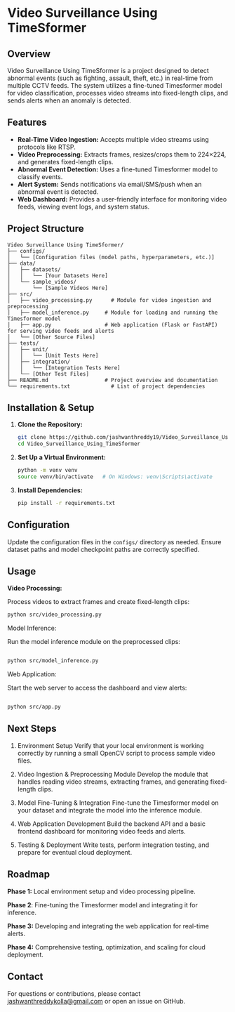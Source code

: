 # Video Surveillance Using TimeSformer

## Overview
Video Surveillance Using TimeSformer is a project designed to detect abnormal events (such as fighting, assault, theft, etc.) in real-time from multiple CCTV feeds. The system utilizes a fine-tuned Timesformer model for video classification, processes video streams into fixed-length clips, and sends alerts when an anomaly is detected.

## Features
- **Real-Time Video Ingestion:** Accepts multiple video streams using protocols like RTSP.
- **Video Preprocessing:** Extracts frames, resizes/crops them to 224×224, and generates fixed-length clips.
- **Abnormal Event Detection:** Uses a fine-tuned Timesformer model to classify events.
- **Alert System:** Sends notifications via email/SMS/push when an abnormal event is detected.
- **Web Dashboard:** Provides a user-friendly interface for monitoring video feeds, viewing event logs, and system status.

## Project Structure
```
Video Surveillance Using TimeSformer/
├── configs/
│   └── [Configuration files (model paths, hyperparameters, etc.)]
├── data/
│   ├── datasets/
│   │   └── [Your Datasets Here]
│   └── sample_videos/
│       └── [Sample Videos Here]
├── src/
│   ├── video_processing.py      # Module for video ingestion and preprocessing
│   ├── model_inference.py     # Module for loading and running the Timesformer model
│   ├── app.py                 # Web application (Flask or FastAPI) for serving video feeds and alerts
│   └── [Other Source Files]
├── tests/
│   ├── unit/
│   │   └── [Unit Tests Here]
│   ├── integration/
│   │   └── [Integration Tests Here]
│   └── [Other Test Files]
├── README.md                  # Project overview and documentation
└── requirements.txt             # List of project dependencies
```
## Installation & Setup

1. **Clone the Repository:**
   ```bash
   git clone https://github.com/jashwanthreddy19/Video_Surveillance_Using_TimeSformer.git
   cd Video_Surveillance_Using_TimeSformer
   ```

2. **Set Up a Virtual Environment:**
   ```bash
   python -m venv venv
   source venv/bin/activate   # On Windows: venv\Scripts\activate
   ```

3. **Install Dependencies:**
   ```bash
   pip install -r requirements.txt
   ```

## Configuration

Update the configuration files in the `configs/` directory as needed. Ensure dataset paths and model checkpoint paths are correctly specified.

## Usage

**Video Processing:**

Process videos to extract frames and create fixed-length clips:

```bash
python src/video_processing.py
```
Model Inference:

Run the model inference module on the preprocessed clips:

```bash

python src/model_inference.py
```
Web Application:

Start the web server to access the dashboard and view alerts:

```bash

python src/app.py
```

Next Steps
---
1. Environment Setup
   Verify that your local environment is working correctly by running a small OpenCV script to process sample video files.
   
2. Video Ingestion & Preprocessing Module
   Develop the module that handles reading video streams, extracting frames, and generating fixed-length clips.
   
3. Model Fine-Tuning & Integration
   Fine-tune the Timesformer model on your dataset and integrate the model into the inference module.
   
4. Web Application Development
   Build the backend API and a basic frontend dashboard for monitoring video feeds and alerts.
   
5. Testing & Deployment
   Write tests, perform integration testing, and prepare for eventual cloud deployment.

Roadmap
---
**Phase 1:** Local environment setup and video processing pipeline.

**Phase 2**: Fine-tuning the Timesformer model and integrating it for inference.

**Phase 3:** Developing and integrating the web application for real-time alerts.

**Phase 4:** Comprehensive testing, optimization, and scaling for cloud deployment.

Contact
---
For questions or contributions, please contact jashwanthreddykolla@gmail.com or open an issue on GitHub.
